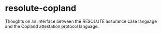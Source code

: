 # resolute-copland

Thoughts on an interface between the RESOLUTE assurance case language
and the Copland attestation protocol language.

